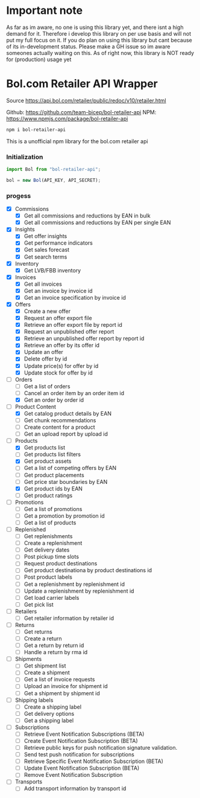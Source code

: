 # Important note
As far as im aware, no one is using this library yet, and there isnt a high demand for it. Therefore i develop this library on per use basis and will not put my full focus on it. If you do plan on using this library but cant because of its in-development status. Please make a GH issue so im aware someones actually waiting on this. As of right now, this library is NOT ready for (production) usage yet


# Bol.com Retailer API Wrapper

Source https://api.bol.com/retailer/public/redoc/v10/retailer.html

Github: https://github.com/team-bicep/bol-retailer-api
NPM: https://www.npmjs.com/package/bol-retailer-api
<br>

```bash
npm i bol-retailer-api
```

This is a unofficial npm library for the bol.com retailer api

### Initialization

```javascript
import Bol from "bol-retailer-api";

bol = new Bol(API_KEY, API_SECRET);
```

### progess



- [x] Commissions
	- [x] Get all commissions and reductions by EAN in bulk
	- [x] Get all commissions and reductions by EAN per single EAN
- [X] Insights
	- [X] Get offer insights
	- [X] Get performance indicators
	- [X] Get sales forecast
	- [X] Get search terms
- [X] Inventory
	- [X] Get LVB/FBB inventory
- [x] Invoices
	- [x] Get all invoices
	- [x] Get an invoice by invoice id
	- [x] Get an invoice specification by invoice id
- [x] Offers
	- [x] Create a new offer
	- [x] Request an offer export file
	- [x] Retrieve an offer export file by report id
	- [x] Request an unpublished offer report
	- [x] Retrieve an unpublished offer report by report id
	- [x] Retrieve an offer by its offer id
	- [x] Update an offer
	- [x] Delete offer by id
	- [x] Update price(s) for offer by id
	- [x] Update stock for offer by id
- [ ] Orders
	- [ ] Get a list of orders
	- [ ] Cancel an order item by an order item id
	- [x] Get an order by order id
- [ ] Product Content
	- [x] Get catalog product details by EAN
	- [ ] Get chunk recommendations
	- [ ] Create content for a product
	- [ ] Get an upload report by upload id
- [ ] Products
	- [x] Get products list
	- [ ] Get products list filters
	- [x] Get product assets
	- [ ] Get a list of competing offers by EAN
	- [ ] Get product placements
	- [ ] Get price star boundaries by EAN
	- [x] Get product ids by EAN
	- [ ] Get product ratings
- [ ] Promotions
	- [ ] Get a list of promotions
	- [ ] Get a promotion by promotion id
	- [ ] Get a list of products
- [ ] Replenished
	- [ ] Get replenishments
	- [ ] Create a replenishment
	- [ ] Get delivery dates
	- [ ] Post pickup time slots
	- [ ] Request product destinations
	- [ ] Get product destinationa by product destinations id
	- [ ] Post product labels
	- [ ] Get a replenishment by replenishment id
	- [ ] Update a replenishment by replenishment id
	- [ ] Get load carrier labels
	- [ ] Get pick list
- [ ] Retailers
	- [ ] Get retailer information by retailer id
- [ ] Returns
	- [ ] Get returns
	- [ ] Create a return
	- [ ] Get a return by return id
	- [ ] Handle a return by rma id
- [ ] Shipments
	- [ ] Get shipment list
	- [ ] Create a shipment
	- [ ] Get a list of invoice requests
	- [ ] Upload an invoice for shipment id
	- [ ] Get a shipment by shipment id
- [ ] Shipping labels
	- [ ] Create a shipping label
	- [ ] Get delivery options
	- [ ] Get a shipping label
- [ ] Subscriptions
	- [ ] Retrieve Event Notification Subscriptions (BETA)
	- [ ] Create Event Notification Subscription (BETA)
	- [ ] Retrieve public keys for push notification signature validation.
	- [ ] Send test push notification for subscriptions
	- [ ] Retrieve Specific Event Notification Subscription (BETA)
	- [ ] Update Event Notification Subscription (BETA)
	- [ ] Remove Event Notification Subscription
- [ ] Transports
	- [ ] Add transport information by transport id
